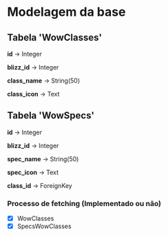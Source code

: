 # Modelagem da base

## Tabela 'WowClasses'

**id** -> Integer

**blizz_id** -> Integer

**class_name** -> String(50)

**class_icon** -> Text

## Tabela 'WowSpecs'

**id** -> Integer

**blizz_id** -> Integer

**spec_name** -> String(50)

**spec_icon** -> Text

**class_id** -> ForeignKey

### Processo de fetching (Implementado ou não)

-   [x] WowClasses
-   [x] SpecsWowClasses
